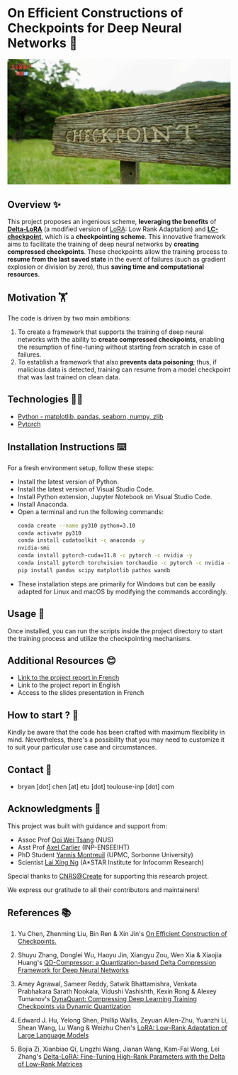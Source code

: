 # **On Efficient Constructions of Checkpoints for Deep Neural Networks** 🤖

<p align="center">
  <img src="img/checkpoint.webp" />
</p>

## **Overview** ✨
This project proposes an ingenious scheme, **leveraging the benefits** of [**Delta-LoRA**](https://arxiv.org/abs/2309.02411)  (a modified version of [LoRA](https://arxiv.org/abs/2106.09685): Low Rank Adaptation) and [**LC-checkpoint**](https://arxiv.org/abs/2009.13003), which is a **checkpointing scheme**. This innovative framework aims to facilitate the training of deep neural networks by **creating compressed checkpoints**. These checkpoints allow the training process to **resume from the last saved state** in the event of failures (such as gradient explosion or division by zero), thus **saving time and computational resources**.

## **Motivation** 🏋️
The code is driven by two main ambitions:
1. To create a framework that supports the training of deep neural networks with the ability to **create compressed checkpoints**, enabling the resumption of fine-tuning without starting from scratch in case of failures.
2. To establish a framework that also **prevents data poisoning**; thus, if malicious data is detected, training can resume from a model checkpoint that was last trained on clean data.

## **Technologies** 🧑‍💻

* [Python - matplotlib, pandas, seaborn, numpy, zlib](https://www.python.org/)
* [Pytorch](https://pytorch.org/)

## **Installation Instructions** ⌨️
For a fresh environment setup, follow these steps:
- Install the latest version of Python.
- Install the latest version of Visual Studio Code.
- Install Python extension, Jupyter Notebook on Visual Studio Code.
- Install Anaconda.
- Open a terminal and run the following commands:
  ```bash
  conda create --name py310 python=3.10
  conda activate py310
  conda install cudatoolkit -c anaconda -y
  nvidia-smi
  conda install pytorch-cuda=11.8 -c pytorch -c nvidia -y
  conda install pytorch torchvision torchaudio -c pytorch -c nvidia -y
  pip install pandas scipy matplotlib pathos wandb
- These installation steps are primarily for Windows but can be easily adapted for Linux and macOS by modifying the commands accordingly.

## **Usage** 👋

Once installed, you can run the scripts inside the project directory to start the training process and utilize the checkpointing mechanisms.

## **Additional Resources** 😊

- [Link to the project report in French](docs/[EN]PFE-Efficient_checkpointing_for_Deep_Neural_Networks.pdf)
- Link to the project report in English
- Access to the slides presentation in French

## **How to start ?** 🚨

Kindly be aware that the code has been crafted with maximum flexibility in mind. Nevertheless, there's a possibility that you may need to customize it to suit your particular use case and circumstances.

## **Contact** 📩

- bryan [dot] chen [at] etu [dot] toulouse-inp [dot] com

## **Acknowledgments** 🙏
This project was built with guidance and support from:

- Assoc Prof [Ooi Wei Tsang](https://www.comp.nus.edu.sg/cs/people/ooiwt/) (NUS)
- Asst Prof [Axel Carlier](https://ipal.cnrs.fr/axel-carlier-personal-page/) (INP-ENSEEIHT)
- PhD Student [Yannis Montreuil](https://ipal.cnrs.fr/yannis-montreuil-personal-page/) (UPMC, Sorbonne University)
- Scientist [Lai Xing Ng](https://ipal.cnrs.fr/lai-xing-ng/) (A*STAR Institute for Infocomm Research)

Special thanks to [CNRS@Create](https://www.cnrsatcreate.cnrs.fr/) for supporting this research project.

We express our gratitude to all their contributors and maintainers!

## **References** 📚 

1. Yu Chen, Zhenming Liu, Bin Ren & Xin Jin's [On Efficient Construction of Checkpoints.](https://arxiv.org/abs/2009.13003)

2. Shuyu Zhang, Donglei Wu, Haoyu Jin, Xiangyu Zou, Wen Xia & Xiaojia Huang's [QD-Compressor: a Quantization-based Delta Compression Framework for Deep Neural Networks](https://ieeexplore.ieee.org/document/9643728)

3. Amey Agrawal, Sameer Reddy, Satwik Bhattamishra, Venkata Prabhakara Sarath Nookala, Vidushi Vashishth, Kexin Rong & Alexey Tumanov's [DynaQuant: Compressing Deep Learning Training Checkpoints via Dynamic Quantization](https://arxiv.org/abs/2306.11800)

4. Edward J. Hu, Yelong Shen, Phillip Wallis, Zeyuan Allen-Zhu, Yuanzhi Li, Shean Wang, Lu Wang & Weizhu Chen's [LoRA: Low-Rank Adaptation of Large Language Models](https://arxiv.org/abs/2106.09685)

6. Bojia Zi, Xianbiao Qi, Lingzhi Wang, Jianan Wang, Kam-Fai Wong, Lei Zhang's [Delta-LoRA: Fine-Tuning High-Rank Parameters with the Delta of Low-Rank Matrices](https://arxiv.org/abs/2309.02411) 

<!-- # LC-LoRA

### Introduction

Delta-compression framework for diverging branches in model training using Low-Rank Approximation (LoRA) and delta-encoding.
